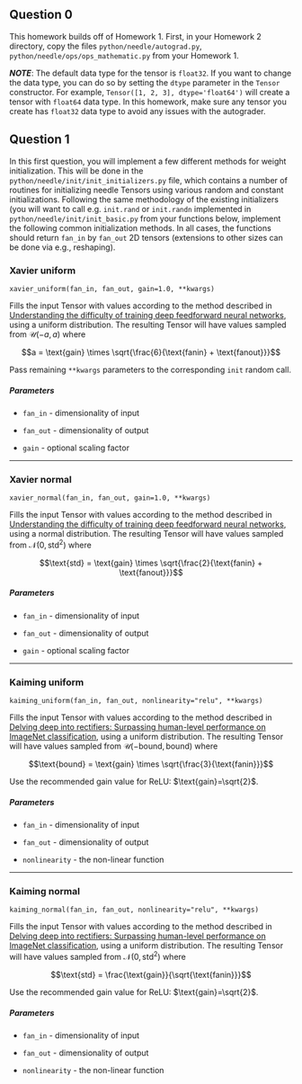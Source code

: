 ## Question 0

This homework builds off of Homework 1. First, in your Homework 2 directory, copy the files `python/needle/autograd.py`, `python/needle/ops/ops_mathematic.py` from your Homework 1.

***NOTE***: The default data type for the tensor is `float32`. If you want to change the data type, you can do so by setting the `dtype` parameter in the `Tensor` constructor. For example, `Tensor([1, 2, 3], dtype='float64')` will create a tensor with `float64` data type. 
In this homework, make sure any tensor you create has `float32` data type to avoid any issues with the autograder.


## Question 1

  

In this first question, you will implement a few different methods for weight initialization. This will be done in the `python/needle/init/init_initializers.py` file, which contains a number of routines for initializing needle Tensors using various random and constant initializations. Following the same methodology of the existing initializers (you will want to call e.g. `init.rand` or `init.randn` implemented in `python/needle/init/init_basic.py` from your functions below, implement the following common initialization methods. In all cases, the functions should return `fan_in` by `fan_out` 2D tensors (extensions to other sizes can be done via e.g., reshaping).

  
  

### Xavier uniform

`xavier_uniform(fan_in, fan_out, gain=1.0, **kwargs)`

  

Fills the input Tensor with values according to the method described in [Understanding the difficulty of training deep feedforward neural networks](https://proceedings.mlr.press/v9/glorot10a/glorot10a.pdf), using a uniform distribution. The resulting Tensor will have values sampled from $\mathcal{U}(-a, a)$ where

$$a = \text{gain} \times \sqrt{\frac{6}{\text{fanin} + \text{fanout}}}$$

Pass remaining `**kwargs` parameters to the corresponding `init` random call.

  
##### Parameters

- `fan_in` - dimensionality of input

- `fan_out` - dimensionality of output

- `gain` - optional scaling factor

___

  

### Xavier normal

`xavier_normal(fan_in, fan_out, gain=1.0, **kwargs)`

Fills the input Tensor with values according to the method described in [Understanding the difficulty of training deep feedforward neural networks](https://proceedings.mlr.press/v9/glorot10a/glorot10a.pdf), using a normal distribution. The resulting Tensor will have values sampled from $\mathcal{N}(0, \text{std}^2)$ where

$$\text{std} = \text{gain} \times \sqrt{\frac{2}{\text{fanin} + \text{fanout}}}$$

##### Parameters

- `fan_in` - dimensionality of input

- `fan_out` - dimensionality of output

- `gain` - optional scaling factor

___

  

### Kaiming uniform

`kaiming_uniform(fan_in, fan_out, nonlinearity="relu", **kwargs)`


Fills the input Tensor with values according to the method described in [Delving deep into rectifiers: Surpassing human-level performance on ImageNet classification](https://arxiv.org/pdf/1502.01852.pdf), using a uniform distribution. The resulting Tensor will have values sampled from $\mathcal{U}(-\text{bound}, \text{bound})$ where


$$\text{bound} = \text{gain} \times \sqrt{\frac{3}{\text{fanin}}}$$

Use the recommended gain value for ReLU: $\text{gain}=\sqrt{2}$.

##### Parameters

- `fan_in` - dimensionality of input

- `fan_out` - dimensionality of output

- `nonlinearity` - the non-linear function

___

  
### Kaiming normal

`kaiming_normal(fan_in, fan_out, nonlinearity="relu", **kwargs)`

  
Fills the input Tensor with values according to the method described in [Delving deep into rectifiers: Surpassing human-level performance on ImageNet classification](https://arxiv.org/pdf/1502.01852.pdf), using a uniform distribution. The resulting Tensor will have values sampled from $\mathcal{N}(0, \text{std}^2)$ where


$$\text{std} = \frac{\text{gain}}{\sqrt{\text{fanin}}}$$

Use the recommended gain value for ReLU: $\text{gain}=\sqrt{2}$.

  
##### Parameters

- `fan_in` - dimensionality of input

- `fan_out` - dimensionality of output

- `nonlinearity` - the non-linear function
